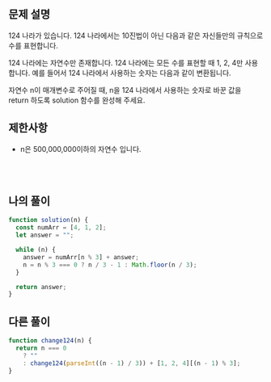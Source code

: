 ## 문제 설명

124 나라가 있습니다. 124 나라에서는 10진법이 아닌 다음과 같은 자신들만의 규칙으로 수를 표현합니다.

124 나라에는 자연수만 존재합니다.
124 나라에는 모든 수를 표현할 때 1, 2, 4만 사용합니다.
예를 들어서 124 나라에서 사용하는 숫자는 다음과 같이 변환됩니다.

자연수 n이 매개변수로 주어질 때, n을 124 나라에서 사용하는 숫자로 바꾼 값을 return 하도록 solution 함수를 완성해 주세요.

## 제한사항

- n은 500,000,000이하의 자연수 입니다.

<br/>
<br/>

## 나의 풀이

```js
function solution(n) {
  const numArr = [4, 1, 2];
  let answer = "";

  while (n) {
    answer = numArr[n % 3] + answer;
    n = n % 3 === 0 ? n / 3 - 1 : Math.floor(n / 3);
  }

  return answer;
}
```

## 다른 풀이

```js
function change124(n) {
  return n === 0
    ? ""
    : change124(parseInt((n - 1) / 3)) + [1, 2, 4][(n - 1) % 3];
}
```
